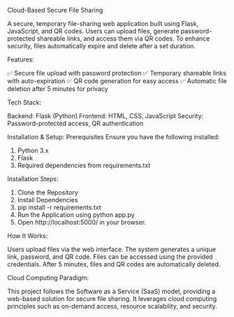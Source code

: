 Cloud-Based Secure File Sharing

A secure, temporary file-sharing web application built using Flask, JavaScript, and QR codes. Users can upload files, generate password-protected shareable links, and access them via QR codes. To enhance security, files automatically expire and delete after a set duration.

Features:

✅ Secure file upload with password protection
✅ Temporary shareable links with auto-expiration
✅ QR code generation for easy access 
✅ Automatic file deletion after 5 minutes for privacy

Tech Stack:

Backend: Flask (Python)
Frontend: HTML, CSS, JavaScript
Security: Password-protected access, QR authentication

Installation & Setup:
Prerequisites
Ensure you have the following installed:

1. Python 3.x
2. Flask
3. Required dependencies from requirements.txt

Installation Steps:
1. Clone the Repository
2. Install Dependencies
3. pip install -r requirements.txt
4. Run the Application using
python app.py      
5. Open http://localhost:5000/ in your browser.

How It Works: 

Users upload files via the web interface.
The system generates a unique link, password, and QR code.
Files can be accessed using the provided credentials.
After 5 minutes, files and QR codes are automatically deleted.

Cloud Computing Paradigm:

This project follows the Software as a Service (SaaS) model, providing a web-based solution for secure file sharing. It leverages cloud computing principles such as on-demand access, resource scalability, and security.
